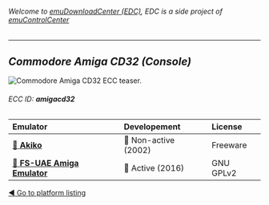 ###### Welcome to [emuDownloadCenter (EDC)](https://github.com/PhoenixInteractiveNL/emuDownloadCenter/wiki/), EDC is a side project of [emuControlCenter](https://github.com/PhoenixInteractiveNL/emuControlCenter/wiki/)
***
## _Commodore Amiga CD32 (Console)_
![](https://raw.githubusercontent.com/wiki/PhoenixInteractiveNL/emuDownloadCenter/images_platform/ecc_amigacd32_teaser.png "Commodore Amiga CD32 ECC teaser.")
###### ECC ID: **amigacd32**

| Emulator | Developement | License |
|:---------|:-------------|:--------|
| [:file_folder: **Akiko**](https://github.com/PhoenixInteractiveNL/emuDownloadCenter/wiki/Emulator-akiko#menu) | :red_circle: Non-active (2002) | Freeware |
| [:file_folder: **FS-UAE Amiga Emulator**](https://github.com/PhoenixInteractiveNL/emuDownloadCenter/wiki/Emulator-fsuae#menu) | :large_blue_circle: Active (2016) | GNU GPLv2 |

[:arrow_backward: Go to platform listing](https://github.com/PhoenixInteractiveNL/emuDownloadCenter/wiki/EDC-Platform-List)
